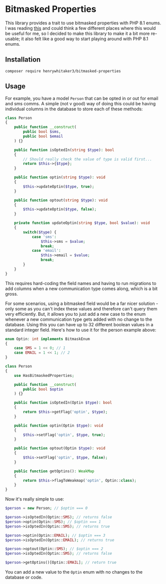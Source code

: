 # Bitmasked Properties

This library provides a trait to use bitmasked properties with PHP 8.1 enums. I was reading [this](https://aaronfrancis.com/2021/bitmasking-in-laravel-and-mysql) and could think a few different places where this would be useful for me, so I decided to make this library to make it a bit more re-usable; it also felt like a good way to start playing around with PHP 8.1 enums.

## Installation

```shell
composer require henrywhitaker3/bitmasked-properties
```

## Usage

For example, you have a model `Person` that can be opted in or out for email and sms comms. A simple (not v good) way of doing this could be having individual columns in the database to store each of these methods:

```php
class Person
{
    public function __construct(
        public bool $sms,
        public bool $email
    ) {}

    public function isOptedIn(string $type): bool
    {
        // Should really check the value of type is valid first...
        return $this->{$type};
    }

    public function optin(string $type): void
    {
        $this->updateOptin($type, true);
    }

    public function optout(string $type): void
    {
        $this->updateOptin($type, false);
    }

    private function updateOptin(string $type, bool $value): void
    {
        switch($type) {
            case 'sms':
                $this->sms = $value;
                break;
            case 'email':
                $this->email = $value;
                break;
        }
    }
}
```

This requires hard-coding the field names and having to run migrations to add columns when a new communication type comes along, which is a bit gross.

For some scenarios, using a bitmasked field would be a far nicer solution - only some as you can't index these values and therefore can't query them very efficiently. But, it allows you to just add a new case to the enum whenever a new communication type gets added with no change to the database. Using this you can have up to 32 different boolean values in a standard integer field. Here's how to use it for the person example above:

```php
enum Optin: int implements BitmaskEnum
{
    case SMS = 1 << 0; // 1
    case EMAIL = 1 << 1; // 2
}
```

```php
class Person
{
    use HasBitmaskedProperties;

    public function __construct(
        public bool $optin
    ) {}

    public function isOptedIn(Optin $type): bool
    {
        return $this->getFlag('optin', $type);
    }

    public function optin(Optin $type): void
    {
        $this->setFlag('optin', $type, true);
    }

    public function optout(Optin $type): void
    {
        $this->setFlag('optin', $type, false);
    }

    public function getOptins(): WeakMap
    {
        return $this->flagToWeakmap('optin', Optin::class);
    }
}
```

Now it's really simple to use:

```php
$person = new Person; // $optin === 0

$person->isOptedIn(Optin::SMS); // returns false
$person->optin(Optin::SMS); // $optin === 1
$person->isOptedIn(Optin::SMS); // returns true

$person->optin(Optin::EMAIL); // $optin === 3
$person->isOptedIn(Optin::EMAIL); // returns true

$person->optout(Optin::SMS); // $optin === 2
$person->isOptedIn(Optin::SMS); // returns false

$person->getOptins()[Optin::EMAIL]; // return true
```

You can add a new value to the `Optin` enum with no changes to the database or code.
